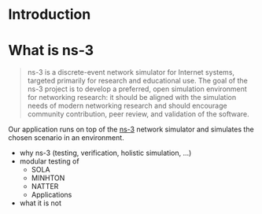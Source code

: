 # Introduction

# What is ns-3
> ns-3 is a discrete-event network simulator for Internet systems, targeted primarily for research and educational use. The goal of the ns-3 project is to develop a preferred, open simulation environment for networking research: it should be aligned with the simulation needs of modern networking research and should encourage community contribution, peer review, and validation of the software.

Our application runs on top of the [ns-3](https://www.nsnam.org/) network simulator and simulates the chosen scenario in an environment.



- why ns-3 (testing, verification, holistic simulation, ...)
- modular testing of
    - SOLA
    - MINHTON
    - NATTER
    - Applications
- what it is not